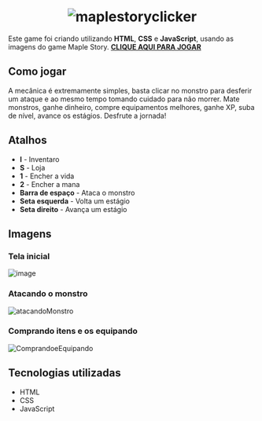## <h1 align='center'>![maplestoryclicker](https://user-images.githubusercontent.com/96196591/214386724-bf07ed5e-8290-4b1a-a35f-d642dbecca6b.png)</h1>

Este game foi criando utilizando **HTML**, **CSS** e **JavaScript**, usando as imagens do game Maple Story. **<a href='https://gablucas.github.io/game-maplestory-clicker/'>CLIQUE AQUI PARA JOGAR</a>**

## Como jogar
A mecânica é extremamente simples, basta clicar no monstro para desferir um ataque e ao mesmo tempo tomando cuidado para não morrer. 
Mate monstros, ganhe dinheiro, compre equipamentos melhores, ganhe XP, suba de nível, avance os estágios. Desfrute a jornada!

## Atalhos
+ **I** - Inventaro
+ **S** - Loja
+ **1** - Encher a vida
+ **2** - Encher a mana
+ **Barra de espaço** - Ataca o monstro
+ **Seta esquerda** - Volta um estágio
+ **Seta direito** - Avança um estágio

## Imagens
### Tela inicial
![image](https://user-images.githubusercontent.com/96196591/214400654-1e1676ac-2e5c-4870-a840-f42df0b9cc37.png)

### Atacando o monstro
![atacandoMonstro](https://user-images.githubusercontent.com/96196591/214406039-7a700465-bafe-4351-8e01-d1cec0ac13ea.gif)

### Comprando itens e os equipando
![ComprandoeEquipando](https://user-images.githubusercontent.com/96196591/214407589-04807585-c5b7-4225-9642-2a62c433a411.gif)

## Tecnologias utilizadas
- HTML
- CSS
- JavaScript
